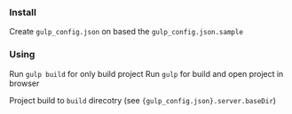 ### Install

Create `gulp_config.json` on based the `gulp_config.json.sample`

### Using

Run `gulp build` for only build project
Run `gulp` for build and open project in browser

Project build to `build` direcotry (see `{gulp_config.json}.server.baseDir`)